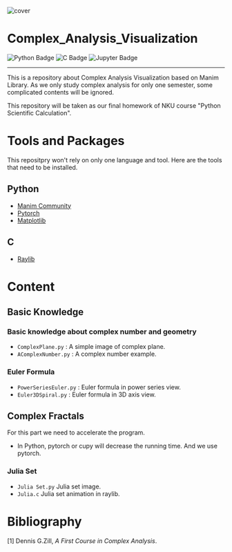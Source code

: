 ![cover](./ComplexAnalysisCover_ManimCE_v0.17.3.gif)
# Complex_Analysis_Visualization
![Python Badge](https://img.shields.io/badge/Python-3776AB?style=for-the-badge&logo=python&logoColor=white)
![C Badge](https://img.shields.io/badge/C-00599C?style=for-the-badge&logo=c&logoColor=white)
![Jupyter Badge](https://img.shields.io/badge/Made%20with-Jupyter-orange?style=for-the-badge&logo=Jupyter)

-----
This is a repository about Complex Analysis Visualization based on Manim Library. As we only study complex analysis for only one semester, some complicated contents will be ignored.

This repository will be taken as our final homework of NKU course "Python Scientific Calculation".

# Tools and Packages
This repositpry won't rely on only one language and tool. Here are the tools that need to be installed.
## Python
- [Manim Community](https://github.com/ManimCommunity/manim)
- [Pytorch](https://github.com/pytorch/pytorch)
- [Matplotlib](https://github.com/matplotlib/matplotlib)

## C
- [Raylib](https://github.com/raysan5/raylib)


# Content
## Basic Knowledge
### Basic knowledge about complex number and geometry
- `ComplexPlane.py` : A simple image of complex plane.
- `AComplexNumber.py` : A complex number example.
### Euler Formula
- `PowerSeriesEuler.py` : Euler formula in power series view.
- `Euler3DSpiral.py` : Euler formula in 3D axis view.

## Complex Fractals
For this part we need to accelerate the program.
- In Python, pytorch or cupy will decrease the running time. And we use pytorch.

### Julia Set
- `Julia Set.py` Julia set image.
- `Julia.c` Julia set animation in raylib.




# Bibliography
[1] Dennis G.Zill, *A First Course in Complex Analysis*.
